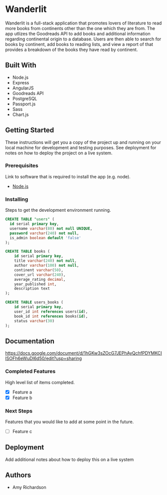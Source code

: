 # Wanderlit

Wanderlit is a full-stack application that promotes lovers of literature to read more books from continents other than the one which they are from. The app utlizes the Goodreads API to add books and additional information regarding continental origin to a database. Users are then able to search for books by continent, add books to reading lists, and view a report of that provides a breakdown of the books they have read by continent.

## Built With
- Node.js
- Express
- AngularJS
- Goodreads API
- PostgreSQL
- Passport.js
- Sass
- Chart.js

## Getting Started

These instructions will get you a copy of the project up and running on your local machine for development and testing purposes. See deployment for notes on how to deploy the project on a live system.

### Prerequisites

Link to software that is required to install the app (e.g. node).

- [Node.js](https://nodejs.org/en/)

### Installing

Steps to get the development environment running.

```sql
CREATE TABLE "users" (
  id serial primary key,
  username varchar(80) not null UNIQUE,
  password varchar(240) not null,
  is_admin boolean default 'false' 
);

CREATE TABLE books (
	id serial primary key,
	title varchar(240) not null,
	author varchar(100) not null,
	continent varchar(50),
	cover_url varchar(240),
	average_rating decimal,
	year_published int,
	description text
);

CREATE TABLE users_books (
	id serial primary key,
	user_id int references users(id),
	book_id int references books(id),
	status varchar(30)
);
```

## Documentation

https://docs.google.com/document/d/1hGKw3sZOcG7JEPhAyQchfPDYMKCIISOFh6eWuDl6d50/edit?usp=sharing

### Completed Features

High level list of items completed.

- [x] Feature a
- [x] Feature b

### Next Steps

Features that you would like to add at some point in the future.

- [ ] Feature c

## Deployment

Add additional notes about how to deploy this on a live system

## Authors

* Amy Richardson
